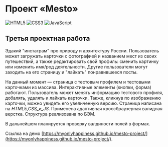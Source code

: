 # Проект «Mesto»
![HTML5](https://img.shields.io/badge/html5-%23E34F26.svg?style=for-the-badge&logo=html5&logoColor=white)
![CSS3](https://img.shields.io/badge/css3-%231572B6.svg?style=for-the-badge&logo=css3&logoColor=white)
![JavaScript](https://img.shields.io/badge/javascript-%23323330.svg?style=for-the-badge&logo=javascript&logoColor=%23F7DF1E)
## Третья проектная работа
Эдакий "инстаграм" про природу и архитектуру России. Пользователь может загружать карточки с фотографией и названием мест из своих путешествий, а также редактировать свой профиль: сменить картинку или изменить имя/род деятельности. Другие пользователи могут заходить на его страницу и "лайкать" понравившееся посты.

На данный момент — страница с тестовым профилем и тестовыми карточками из массива.
Интерактивные элементы (кнопки, форма) работают. Пользователь может менять информацию тестового профиля, добалять, удалять и лайкать карточки. Также, кликнув по изображению карточки, можно увидеть его увеличенную версию.
Страница написана на _HTML5_,_CSS_и_JS_. Применена адаптивная кроссбраузерная валидная верстка. Структура реализована по БЭМ.

В дальнейшем планируется проверку валдиности полей в формах.

Ссылка на демо [https://myonlyhappiness.github.io/mesto-project/](https://myonlyhappiness.github.io/mesto-project/).
